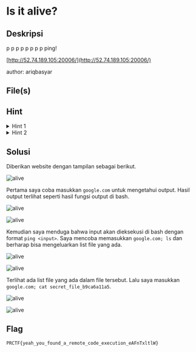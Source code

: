 # Is it alive?

## Deskripsi

p p p p p p p p ping!

[http://52.74.189.105:20006/](http://52.74.189.105:20006/)

author: ariqbasyar

## File(s)

## Hint

<details> 
    <summary>Hint 1</summary>
    <p>rce</p>
</details>

<details> 
    <summary>Hint 2</summary>
    <p>one-liner bash<br>bash injection</p>
</details>

## Solusi

Diberikan website dengan tampilan sebagai berikut.

![alive](img/alive1.png)

Pertama saya coba masukkan `google.com` untuk mengetahui output. Hasil output
terlihat seperti hasil fungsi output di bash.

![alive](img/alive2.png)

![alive](img/alive3.png)

Kemudian saya menduga bahwa input akan dieksekusi di bash dengan format
`ping <input>`. Saya mencoba memasukkan `google.com; ls` dan berharap bisa
mengeluarkan list file yang ada.

![alive](img/alive4.png)

![alive](img/alive5.png)

Terlihat ada list file yang ada dalam file tersebut. Lalu saya masukkan
`google.com; cat secret_file_b9ca6a11a5`.

![alive](img/alive6.png)

![alive](img/alive7.png)

## Flag

`PRCTF{yeah_you_found_a_remote_code_execution_eAFnTxltlW}`
